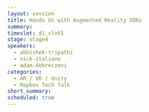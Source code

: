 ```yaml
---
layout: session
title: Hands On with Augmented Reality SDKs
summary:
timeslot: d1_slot5
stage: stage4
speakers:
  - abhishek-tripathi
  - nick-italiano
  - adam-debreczeni
categories:
  - AR / VR / Unity
  - Mapbox Tech Talk
short_summary: 
scheduled: true
---
```



